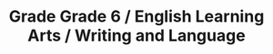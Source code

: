 ---
title: "Grade Grade 6 / English Learning Arts / Writing and Language"
subject: "ela"
grade: "6"
area: "wl"
next_steps:
  - instructions: "Ask your student to read a story and explain how the narrator develops the characters’ points of view in the story. Ask your student to explain the theme of the story; then have him or her compare it with a work from a different form or genre with a similar theme. "
  - instructions: "Ask your student to read articles about a topic and then write an essay that explains the topic in detail (informative) or defends a position (argumentative). The essay should be organized, use evidence from the sources as support, and include specific language about the topic. "
  - instructions: "Ask your student to read different informational texts (articles, books) and study their organization, including how and why the author groups ideas, details, and claims. Discuss whether each author gives enough evidence to support an idea and how he or she presents information to advance a purpose."
---